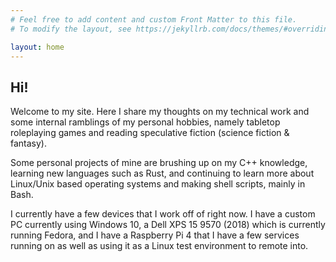 ```yaml
---
# Feel free to add content and custom Front Matter to this file.
# To modify the layout, see https://jekyllrb.com/docs/themes/#overriding-theme-defaults

layout: home
---
```

## Hi!
Welcome to my site. Here I share my thoughts on my technical work and some internal ramblings of my personal hobbies, namely tabletop roleplaying games and reading speculative fiction (science fiction & fantasy).

Some personal projects of mine are brushing up on my C++ knowledge, learning new languages such as Rust, and continuing to learn more about Linux/Unix based operating systems and making shell scripts, mainly in Bash.

I currently have a few devices that I work off of right now. I have a custom PC currently using Windows 10, a Dell XPS 15 9570 (2018) which is currently running Fedora, and I have a Raspberry Pi 4 that I have a few services running on as well as using it as a Linux test environment to remote into.